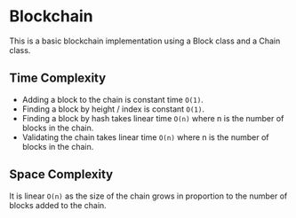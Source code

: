 # Blockchain

This is a basic blockchain implementation using a Block class and a Chain class.

## Time Complexity

* Adding a block to the chain is constant time `O(1)`.
* Finding a block by height / index is constant `O(1)`.
* Finding a block by hash takes linear time `O(n)` where n is the number of blocks in the chain.
* Validating the chain takes linear time `O(n)` where n is the number of blocks in the chain.

## Space Complexity

It is linear `O(n)` as the size of the chain grows in proportion to the number of blocks added to the chain.
